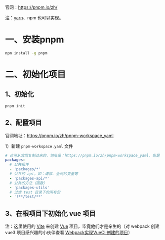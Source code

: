 官网：https://pnpm.io/zh/

注：[yarn](https://github.com/Not-have/alibabacloud-console-base)、npm 也可以实现。

# 一、安装pnpm

```bash
npm install -g pnpm
```

# 二、初始化项目

## 1、初始化

```bash
pnpm init
```

## 2、配置项目

官网地址：https://pnpm.io/zh/pnpm-workspace_yaml

1）新建 `pnpm-workspace.yaml` 文件

```yaml
# 也可从官网复制过来的，地址见：https://pnpm.io/zh/pnpm-workspace_yaml，但是 我习惯把组件写到 packages 下 
packages:
  # 公共组件
  - 'packages/*'
  # 公共的 api，如：请求、全局的变量等
  - 'packages-api/*'
  # 公共的方法（函数）
  - 'packages-utils'
  # 过滤 test 目录下的所有包
  - '!**/test/**'
```

## 3、在根项目下初始化 vue 项目

注：这里使用的 [Vite](https://cn.vitejs.dev/) 来创建 [Vue](https://cn.vuejs.org/) 项目，毕竟他们才是亲生的（对 webpack 创建 vue3 项目感兴趣的小伙伴查看 [Webpack实现VueCli创建的项目](https://juejin.cn/post/7010338974866620430)）

```bash

```



